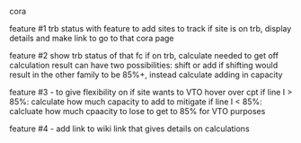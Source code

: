 cora

feature #1
trb status with feature to add sites to track
if site is on trb, display details and make link to go to that cora page

feature #2
show trb status of that fc
if on trb, calculate needed to get off 
calculation result can have two possibilities: shift or add 
if shifting would result in the other family to be 85%+, instead calculate adding in capacity 

feature #3 - to give flexibility on if site wants to VTO
hover over cpt 
if line I > 85%: calculate how much capacity to add to mitigate
if line I < 85%: calcluate how much cpaacity to lose to get to 85% for VTO purposes

feature #4 - add link to wiki link that gives details on calculations 




